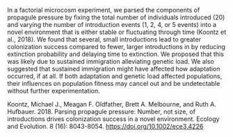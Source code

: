 In a factorial microcosm experiment, we parsed the components of propagule pressure by fixing the total number of individuals introduced (20) and varying the number of introduction events (1, 2, 4, or 5 events) into a novel environment that is either stable or fluctuating through time (Koontz et al., 2018). We found that several, small introductions lead to greater colonization success compared to fewer, larger introductions in by reducing extinction probability and delaying time to extinction. We proposed that this was likely due to sustained immigration alleviating genetic load. We also suggested that sustained immigration might have affected how adaptation occurred, if at all. If both adaptation and genetic load affected populations, their influences on population fitness may cancel out and be undetectable without further experimentation.

Koontz, Michael J., Meagan F. Oldfather, Brett A. Melbourne, and Ruth A. Hufbauer. 2018. Parsing propagule pressure: Number, not size, of introductions drives colonization success in a novel environment. Ecology and Evolution. 8 (16): 8043-8054. https://doi.org/10.1002/ece3.4226